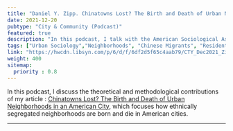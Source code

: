 ```yaml
---
title: "Daniel Y. Zipp. Chinatowns Lost? The Birth and Death of Urban Neighborhoods in an American City"
date: 2021-12-20
pubtype: "City & Community (Podcast)"
featured: true
description: "In this podcast, I talk with the American Sociological Association about my featured article in City & Community."
tags: ["Urban Sociology","Neighborhoods", "Chinese Migrants", "Residential Segregation", "Qualitative Methods", "Podcasts"]
link: "https://hwcdn.libsyn.com/p/6/d/f/6df2d5f65c4aab79/CTY_Dec2021_Zipp-final.mp3?c_id=117930458&cs_id=117930458&expiration=1640212812&hwt=a43b025e37539bfc05124b8488623f47"
weight: 400
sitemap:
  priority : 0.8
---
```


In this podcast, I  discuss the theoretical and methodological  contributions of my article : <a href="https://journals.sagepub.com/doi/10.1177/15356841211016753">Chinatowns Lost? The Birth and Death of Urban Neighborhoods in an American City</a>, which focuses how ethnically segregated neighborhoods are born and die in American cities.

---